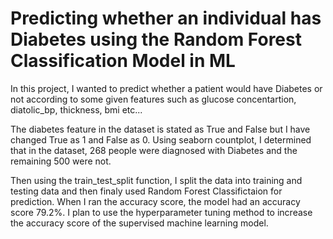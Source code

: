# Predicting whether an individual has Diabetes using the Random Forest Classification Model in ML

In this project, I wanted to predict whether a patient would have Diabetes or not according to some given features such as glucose concentartion, diatolic_bp, thickness, bmi etc...

The diabetes feature in the dataset is stated as True and False but I have changed True as 1 and False as 0. Using seaborn countplot, I determined that in the dataset, 268 people were diagnosed with Diabetes and the remaining 500 were not. 

Then using the train_test_split function, I split the data into training and testing data and then finaly used Random Forest Classifictaion for prediction. When I ran the accuracy score, the model had an accuracy score 79.2%. I plan to use the hyperparameter tuning method to increase the accuracy score of the supervised machine learning model. 

